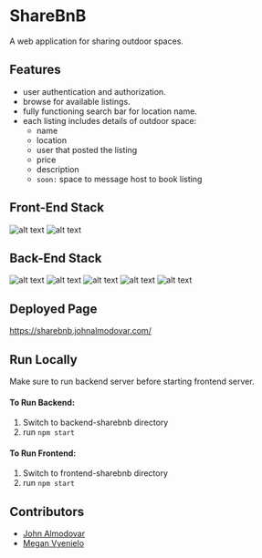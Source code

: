 # ShareBnB

A web application for sharing outdoor spaces.

## Features

- user authentication and authorization.
- browse for available listings.
- fully functioning search bar for location name.
- each listing includes details of outdoor space:
  - name
  - location
  - user that posted the listing
  - price
  - description
  - `soon:` space to message host to book listing

## Front-End Stack

![alt text](https://img.shields.io/badge/React-20232A?style=for-the-badge&logo=react&logoColor=61DAFB)
![alt text](https://img.shields.io/badge/Bootstrap-563D7C?style=for-the-badge&logo=bootstrap&logoColor=white)

## Back-End Stack

![alt text](https://img.shields.io/badge/Node.js-43853D?style=for-the-badge&logo=node.js&logoColor=white)
![alt text](https://img.shields.io/badge/Express.js-404D59?style=for-the-badge)
![alt text](https://img.shields.io/badge/PostgreSQL-316192?style=for-the-badge&logo=postgresql&logoColor=white)
![alt text](https://img.shields.io/badge/Amazon_AWS-FF9900?style=for-the-badge&logo=amazonaws&logoColor=white)
![alt text](https://img.shields.io/badge/json%20web%20tokens-323330?style=for-the-badge&logo=json-web-tokens&logoColor=pink)

## Deployed Page

https://sharebnb.johnalmodovar.com/

## Run Locally

Make sure to run backend server before starting frontend server.

#### To Run Backend:
1. Switch to backend-sharebnb directory
2. run `npm start`

#### To Run Frontend:
1. Switch to frontend-sharebnb directory
2. run `npm start`

## Contributors

- [John Almodovar](https://github.com/johnalmodovar)
- [Megan Vyenielo](https://github.com/mvyenielo)
